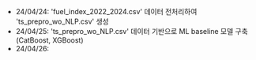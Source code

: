 - 24/04/24: 'fuel_index_2022_2024.csv' 데이터 전처리하여 'ts_prepro_wo_NLP.csv' 생성  
- 24/04/25: 'ts_prepro_wo_NLP.csv' 데이터 기반으로 ML baseline 모델 구축 (CatBoost, XGBoost)
- 24/04/26: 
